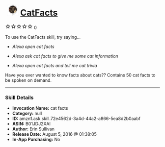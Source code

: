 # &nbsp;<img src="skill_icon" alt="CatFacts icon" width="36"> [CatFacts](http://alexa.amazon.com/#skills/amzn1.ask.skill.72e4562d-3a4d-44a2-a866-5ea8d2b0aabf)
![0 stars](../../images/ic_star_border_black_18dp_1x.png)![0 stars](../../images/ic_star_border_black_18dp_1x.png)![0 stars](../../images/ic_star_border_black_18dp_1x.png)![0 stars](../../images/ic_star_border_black_18dp_1x.png)![0 stars](../../images/ic_star_border_black_18dp_1x.png) 0

To use the CatFacts skill, try saying...

* *Alexa open cat facts*

* *Alexa ask cat facts to give me some cat information*

* *Alexa open cat facts and tell me cat trivia*

Have you ever wanted to know facts about cats?? Contains 50 cat facts to be spoken on demand.

***

### Skill Details

* **Invocation Name:** cat facts
* **Category:** null
* **ID:** amzn1.ask.skill.72e4562d-3a4d-44a2-a866-5ea8d2b0aabf
* **ASIN:** B01JDJ2XAI
* **Author:** Erin Sullivan
* **Release Date:** August 5, 2016 @ 01:38:05
* **In-App Purchasing:** No
